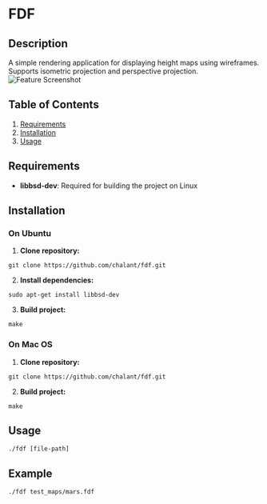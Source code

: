 # FDF
## Description
A simple rendering application for displaying height maps using wireframes.
Supports isometric projection and perspective projection.
![Feature Screenshot](./docs/docs/Screenshot_20240904_010628.png)
## Table of Contents
1. [Requirements](#installation)
2. [Installation](#requirements)
4. [Usage](#usage)

## Requirements
- **libbsd-dev**: Required for building the project on Linux

## Installation
### On Ubuntu
1. **Clone repository:**
```
git clone https://github.com/chalant/fdf.git
```
2. **Install dependencies:**
```
sudo apt-get install libbsd-dev
```
3. **Build project:**
```
make
```
### On Mac OS

1. **Clone repository:**
```
git clone https://github.com/chalant/fdf.git
```
2. **Build project:**
```
make
```
## Usage
```
./fdf [file-path]
```
## Example
```
./fdf test_maps/mars.fdf
```
